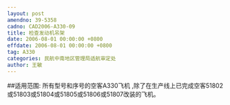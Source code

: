 ```yaml
---
layout: post
amendno: 39-5358
cadno: CAD2006-A330-09
title: 检查发动机吊架
date: 2006-08-01 00:00:00 +0800
effdate: 2006-08-01 00:00:00 +0800
tag: A330
categories: 民航中南地区管理局适航审定处
author: 王敏
---
```


##适用范围:
所有型号和序号的空客A330飞机 ,除了在生产线上已完成空客51802
或51803或51804或51805或51806或51807改装的飞机。

